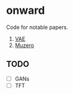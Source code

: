 # onward

Code for notable papers.

1. [VAE](vae/)
2. [Muzero](muzero/)


## TODO
- [ ] GANs
- [ ] TFT
